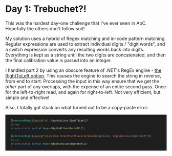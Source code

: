 ﻿# Day 1: Trebuchet?!

This was the hardest day-one challenge that I've ever seen in AoC.
Hopefully the others don't follow suit!

My solution uses a hybrid of Regex matching and in-code pattern matching.
Regular expressions are used to extract individual digits / "digit words", and a switch expression converts any resulting words back into digits.
Everything is kept as a string until the two digits are concatenated, and then the final calibration value is parsed into an integer.

I handled part 2 by using an obscure feature of .NET's RegEx engine - [the RightToLeft option](https://learn.microsoft.com/en-us/dotnet/api/system.text.regularexpressions.regex.righttoleft?view=net-8.0).
This causes the engine to search the string in reverse, from end to start.
Processing the input in this way ensure that we get the *other* part of any overlaps, with the expense of an entire second pass.
Once for the left-to-right read, and again for right-to-left.
Not very efficient, but simple and effective!

Also, I totally got stuck on what turned out to be a copy-paste error:

![The flag "RegexOptions.RightToLeft" was mistakenly pasted inside the RegEx text, instead of as a second parameter.](copy-paste-error.png)